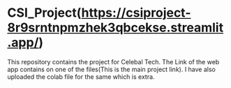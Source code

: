 # CSI_Project(https://csiproject-8r9srntnpmzhek3qbcekse.streamlit.app/)
This repository contains the project for Celebal Tech.
The Link of the web app contains on one of the files(This is the main project link).
I have also uploaded the colab file for the same which is extra.
